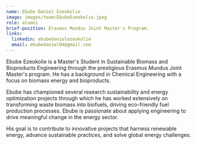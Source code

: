 ```yaml
---
name: Ebube Daniel Ezeokolie
image: images/team/EbubeEzeokolie.jpeg
role: alumni
brief-position: Erasmus Mundus Joint Master's Program.
links:
  linkedin: ebubedanielezeokolie
  email: ebubedaniel04@gmail.com
---
```


Ebube Ezeokolie is a Master's Student in Sustainable Biomass and Bioproducts Engineering through the prestigious Erasmus Mundus Joint Master's program. He has a background in Chemical Engineering with a focus on biomass energy and bioproducts. 

Ebube has championed several research sustainability and energy optimization projects through which he has worked extensively on transforming waste biomass into biofuels, driving eco-friendly fuel production processes. Ebube is passionate about applying engineering to drive meaningful change in the energy sector. 

His goal is to contribute to innovative projects that harness renewable energy, advance sustainable practices, and solve global energy challenges.
